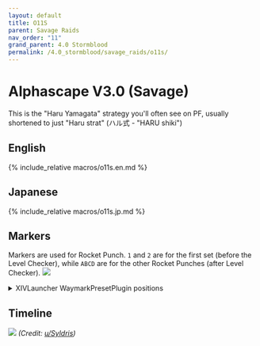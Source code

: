 ```yaml
---
layout: default
title: O11S
parent: Savage Raids
nav_order: "11"
grand_parent: 4.0 Stormblood
permalink: /4.0_stormblood/savage_raids/o11s/
---
```


# Alphascape V3.0 (Savage)

This is the "Haru Yamagata" strategy you'll often see on PF, usually shortened
to just "Haru strat" (ハル式 - "HARU shiki")

## English

{% include_relative macros/o11s.en.md %}

## Japanese

{% include_relative macros/o11s.jp.md %}

## Markers

Markers are used for Rocket Punch. `1` and `2` are for the first set (before
the Level Checker), while `ABCD` are for the other Rocket Punches (after Level
Checker).
![]({{site.baseurl}}/images/4.0_stormblood/o11s/markers.jpg)
<details markdown=block>
<summary>XIVLauncher WaymarkPresetPlugin positions</summary>

```json
{
  "Name":"O11S",
  "MapID":593,
  "A":{"X":89.0,"Y":0.0,"Z":81.0,"ID":0,"Active":true},
  "B":{"X":119.0,"Y":0.0,"Z":89.0,"ID":1,"Active":true},
  "C":{"X":111.0,"Y":0.0,"Z":119.0,"ID":2,"Active":true},
  "D":{"X":81.0,"Y":0.0,"Z":111.0,"ID":3,"Active":true},
  "One":{"X":100.0,"Y":0.0,"Z":100.0,"ID":4,"Active":true},
  "Two":{"X":100.0,"Y":0.0,"Z":110.0,"ID":5,"Active":true},
  "Three":{"X":0.0,"Y":0.0,"Z":0.0,"ID":6,"Active":false},
  "Four":{"X":0.0,"Y":0.0,"Z":0.0,"ID":7,"Active":false}
}
```

</details>

## Timeline

![](https://i.redd.it/0wvi1hmhgkp11.png)
*(Credit: [u/Syldris](https://www.reddit.com/r/ffxiv/comments/9kff83/alphascapesavage_rotation_and_timeline_images_list/))*

<script data-goatcounter="https://tuufless.goatcounter.com/count"
        async src="//gc.zgo.at/count.js"></script>

